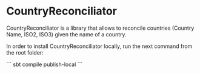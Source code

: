 CountryReconciliator
====================

CountryReconciliator is a library that allows to reconcile countries (Country Name, ISO2, ISO3) given the name of a country.

In order to install CountryReconciliator locally, run the next command from the root folder:

´´´
sbt compile publish-local
´´´